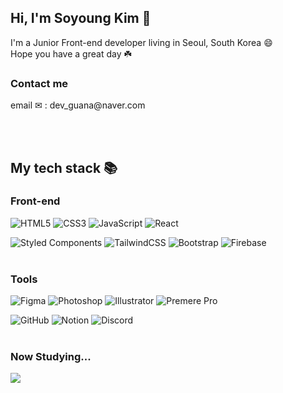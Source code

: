 

## Hi, I'm Soyoung Kim 👋

I'm a Junior Front-end developer living in Seoul, South Korea 😄
  <br/>
Hope you have a great day ☘️
  <br/>
  
  <!--
  <h3> Interest</h3>
  <li>running 🏃</li>
  -->
 <h3>Contact me</h3>
email ✉ : dev_guana@naver.com



<br/><br/>

## My tech stack 📚
  
### Front-end
  ![HTML5](https://img.shields.io/badge/html5-%23E34F26.svg?style=for-the-badge&logo=html5&logoColor=white)
  ![CSS3](https://img.shields.io/badge/css3-%231572B6.svg?style=for-the-badge&logo=css3&logoColor=white)
  ![JavaScript](https://img.shields.io/badge/javascript-%23323330.svg?style=for-the-badge&logo=javascript&logoColor=%23F7DF1E)
  ![React](https://img.shields.io/badge/react-%2320232a.svg?style=for-the-badge&logo=react&logoColor=%2361DAFB)
  
  ![Styled Components](https://img.shields.io/badge/styled--components-DB7093?style=for-the-badge&logo=styled-components&logoColor=white)
  ![TailwindCSS](https://img.shields.io/badge/tailwindcss-%2338B2AC.svg?style=for-the-badge&logo=tailwind-css&logoColor=white)
  ![Bootstrap](https://img.shields.io/badge/bootstrap-%23563D7C.svg?style=for-the-badge&logo=bootstrap&logoColor=white)
  ![Firebase](https://img.shields.io/badge/Firebase-039BE5?style=for-the-badge&logo=Firebase&logoColor=white)
  <br></br>
  
  
  
  ### Tools
  ![Figma](https://img.shields.io/badge/figma-%23F24E1E.svg?&style=for-the-badge&logo=figma&logoColor=white)
  ![Photoshop](https://img.shields.io/badge/adobe%20photoshop-%2331A8FF.svg?&style=for-the-badge&logo=adobe%20photoshop&logoColor=white)
  ![Illustrator](https://img.shields.io/badge/adobe%20illustrator-%23FF9A00.svg?&style=for-the-badge&logo=adobe%20illustrator&logoColor=black)
  ![Premere Pro](https://img.shields.io/badge/adobe%20premiere%20pro-%239999FF.svg?&style=for-the-badge&logo=adobe%20premiere%20pro&logoColor=black)
 
  ![GitHub](https://img.shields.io/badge/github-%23121011.svg?style=for-the-badge&logo=github&logoColor=white)
  ![Notion](https://img.shields.io/badge/Notion-%23000000.svg?style=for-the-badge&logo=notion&logoColor=white)
  ![Discord](https://img.shields.io/badge/Discord-%237289DA.svg?style=for-the-badge&logo=discord&logoColor=white)
   <br></br>
   
   
   
  ### Now Studying...
  <img src="https://img.shields.io/badge/TypeScript-3178C6?style=for-the-badge&logo=TypeScript&logoColor=white">


<!--
<img src="https://github-readme-stats.vercel.app/api/top-langs/?username=TommyKim97&layout=compact&bg_color=180,000000,&title_color=000000&text_color=000000"  width="300" height="150"/>
-->

